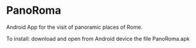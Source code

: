# PanoRoma
Android App for the visit of panoramic places of Rome.

To install: download and open from Android device the file PanoRoma.apk
